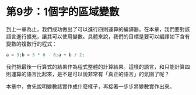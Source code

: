 # 第9步：1個字的區域變數

到上一章為止，我們成功做出了可以進行四則運算的編譯器。在本章，我們要對該語言進行擴充，讓其可以使用變數。具體來說，我們的目標是要可以編譯如下含有變數的複數行的程式：

```c
a = 3;b = 5 * 6 - 8;a + b / 2;
```

我們把最後一行算式的結果作為程式整體的計算結果。這樣的語言，和只能計算四則運算的語言比起來，是不是可以說非常有「真正的語言」的氛圍了呢？

本章中，會先說明變數該實作成什麼樣子，再接著一步步將變數實作出來。

